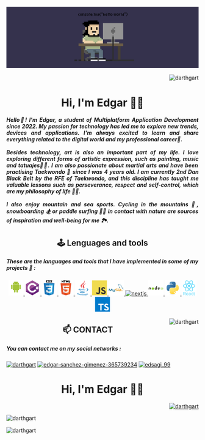 <img src="banner_dg.jpg"></img>
<p align="right"> <img src="https://komarev.com/ghpvc/?username=darthgart&label=Profile%20views&color=0e75b6&style=flat" alt="darthgart" /> </p>
<h1 align="center">Hi, I'm Edgar 🙋‍♂️ </h1>
<h5 align="justify">Hello👋! I'm Edgar, a student of Multiplatform Application Development since 2022. My passion for technology has led me to explore new trends, devices and applications. I'm always excited to learn and share everything related to the digital world and my professional career👾.
<br></br>
Besides technology, art is also an important part of my life. I love exploring different forms of artistic expression, such as painting, music and tatuajes👨‍🎨. I am also passionate about martial arts and have been practising Taekwondo 🥋 since I was 4 years old. I am currently 2nd Dan Black Belt by the RFE of Taekwondo, and this discipline has taught me valuable lessons such as perseverance, respect and self-control, which are my philosophy of life 🧘‍♂️.
<br></br>
I also enjoy mountain and sea sports. Cycling in the mountains 🚵, snowboarding 🏂 or paddle surfing 🏄‍♂️ in contact with nature are sources of inspiration and well-being for me 🏞️.
</h5>
<h2 align="center"> 🕹️ Lenguages and tools </h2>
<h5 align="left">These are the languages and tools that I have implemented in some of my projects 📲 :</h5>
<p align="center"> <a href="https://developer.android.com" target="_blank" rel="noreferrer"> <img src="https://raw.githubusercontent.com/devicons/devicon/master/icons/android/android-original-wordmark.svg" alt="android" width="40" height="40"/> </a> <a href="https://www.w3schools.com/cs/" target="_blank" rel="noreferrer"> <img src="https://raw.githubusercontent.com/devicons/devicon/master/icons/csharp/csharp-original.svg" alt="csharp" width="40" height="40"/> </a> <a href="https://www.w3schools.com/css/" target="_blank" rel="noreferrer"> <img src="https://raw.githubusercontent.com/devicons/devicon/master/icons/css3/css3-original-wordmark.svg" alt="css3" width="40" height="40"/> </a> <a href="https://www.w3.org/html/" target="_blank" rel="noreferrer"> <img src="https://raw.githubusercontent.com/devicons/devicon/master/icons/html5/html5-original-wordmark.svg" alt="html5" width="40" height="40"/> </a> <a href="https://www.java.com" target="_blank" rel="noreferrer"> <img src="https://raw.githubusercontent.com/devicons/devicon/master/icons/java/java-original.svg" alt="java" width="40" height="40"/> </a> <a href="https://developer.mozilla.org/en-US/docs/Web/JavaScript" target="_blank" rel="noreferrer"> <img src="https://raw.githubusercontent.com/devicons/devicon/master/icons/javascript/javascript-original.svg" alt="javascript" width="40" height="40"/> </a> <a href="https://www.mysql.com/" target="_blank" rel="noreferrer"> <img src="https://raw.githubusercontent.com/devicons/devicon/master/icons/mysql/mysql-original-wordmark.svg" alt="mysql" width="40" height="40"/> </a> <a href="https://nextjs.org/" target="_blank" rel="noreferrer"> <img src="https://cdn.worldvectorlogo.com/logos/nextjs-2.svg" alt="nextjs" width="40" height="40"/> </a> <a href="https://nodejs.org" target="_blank" rel="noreferrer"> <img src="https://raw.githubusercontent.com/devicons/devicon/master/icons/nodejs/nodejs-original-wordmark.svg" alt="nodejs" width="40" height="40"/> </a> <a href="https://www.python.org" target="_blank" rel="noreferrer"> <img src="https://raw.githubusercontent.com/devicons/devicon/master/icons/python/python-original.svg" alt="python" width="40" height="40"/> </a> <a href="https://reactjs.org/" target="_blank" rel="noreferrer"> <img src="https://raw.githubusercontent.com/devicons/devicon/master/icons/react/react-original-wordmark.svg" alt="react" width="40" height="40"/> </a> <a href="https://www.typescriptlang.org/" target="_blank" rel="noreferrer"> <img src="https://raw.githubusercontent.com/devicons/devicon/master/icons/typescript/typescript-original.svg" alt="typescript" width="40" height="40"/> </a> </p>
<p><img align="right" src="https://github-readme-stats.vercel.app/api/top-langs?username=darthgart&show_icons=true&locale=en&layout=compact" alt="darthgart" /></p>

<h2 align="center"> 📫 CONTACT </h2>
<h5 align="left">You can contact me on my social networks : </h5>
<p align="left">
<a href="https://twitter.com/darthgart" target="blank"><img align="center" src="https://raw.githubusercontent.com/rahuldkjain/github-profile-readme-generator/master/src/images/icons/Social/twitter.svg" alt="darthgart" height="30" width="40" /></a>
<a href="https://linkedin.com/in/edgar-sanchez-gimenez-365739234" target="blank"><img align="center" src="https://raw.githubusercontent.com/rahuldkjain/github-profile-readme-generator/master/src/images/icons/Social/linked-in-alt.svg" alt="edgar-sanchez-gimenez-365739234" height="30" width="40" /></a>
<a href="https://instagram.com/edsagi_99" target="blank"><img align="center" src="https://raw.githubusercontent.com/rahuldkjain/github-profile-readme-generator/master/src/images/icons/Social/instagram.svg" alt="edsagi_99" height="30" width="40" /></a>
</p>

<h1 align="center">Hi, I'm Edgar 🙋‍♂️ </h1>

<p align="right"> <a href="https://twitter.com/darthgart" target="blank"><img src="https://img.shields.io/twitter/follow/darthgart?logo=twitter&style=for-the-badge" alt="darthgart" /></a> </p>

<p align="left"> <img src="https://komarev.com/ghpvc/?username=darthgart&label=Profile%20views&color=0e75b6&style=flat" alt="darthgart" /> </p>





<p><img align="center" src="https://github-readme-streak-stats.herokuapp.com/?user=darthgart&" alt="darthgart" /></p>

